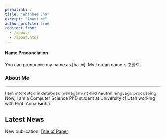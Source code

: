 ```yaml
---
permalink: /
title: "Whanhee Cho"
excerpt: "About me"
author_profile: true
redirect_from: 
  - /about/
  - /about.html
---
```

#### Name Prnounciation
You can pronounce my name as [ha-ni].
My korean name is 조환희.

### About Me
--- 
I am interested in database management and nautral language processing.
Now, I am a Computer Science PhD student at University of Utah working with Prof. Anna Fariha.

<section>
  <h2>Latest News</h2>
  <div class="news-wrapper">
    <div class="news-item">New publication: <a href="link-to-paper">Title of Paper</a></div>
  </div>
</section>
